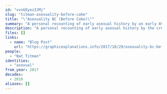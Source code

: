 ```yaml
---
id: "vvnGEyez3JMj"
slug: "titman-asexuality-before-cake"
title: "\"Asexuality BC (Before Cake)\""
summary: "A personal recounting of early asexual history by an early AVEN member"
description: "A personal recounting of early asexual history by the creator of the Asexual LiveJournal community and the author of the original AVEN FAQ"
files: []
links:
  - name: "Blog Post"
    url: "https://graphicexplanations.info/2017/10/29/asexuality-bc-before-cake/"
people:
  - "Nat Titman"
identities:
  - "asexual"
from_year: 2017
decades:
  - 2010
aliases: []
---
```

